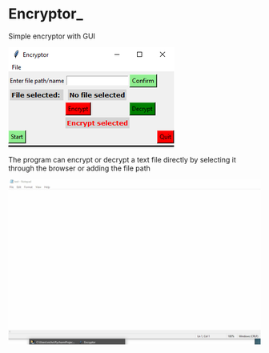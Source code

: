 # Encryptor_
Simple encryptor with GUI 






![](support/Capture.PNG)



The program can encrypt or decrypt a text file directly by selecting it through the browser or adding the file path

![](support/crypt.gif.gif)
